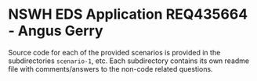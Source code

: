 # NSWH EDS Application REQ435664 - Angus Gerry
Source code for each of the provided scenarios is provided in the subdirectories `scenario-1`, etc.
Each subdirectory contains its own readme file with comments/answers to the non-code related
questions.
